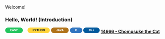 Welcome!

### Hello, World! (Introduction)
<p>
  <img src="Miscellaneous/Badges/Easy.svg"  alt="EASY"  height="18" /> &ensp;
  <img src="Miscellaneous/Badges/Python.svg" alt="PYTHON" height="18" />
  <img src="Miscellaneous/Badges/Java.svg"   alt="JAVA"   height="18" />
  <img src="Miscellaneous/Badges/C.svg"      alt="C"      height="18" />
  <img src="Miscellaneous/Badges/CPP.svg"    alt="C++"    height="18" />
  <a href="https://acm.cs.nthu.edu.tw/problem/14666"><strong>14666 - Chomusuke the Cat</strong></a>
</p>